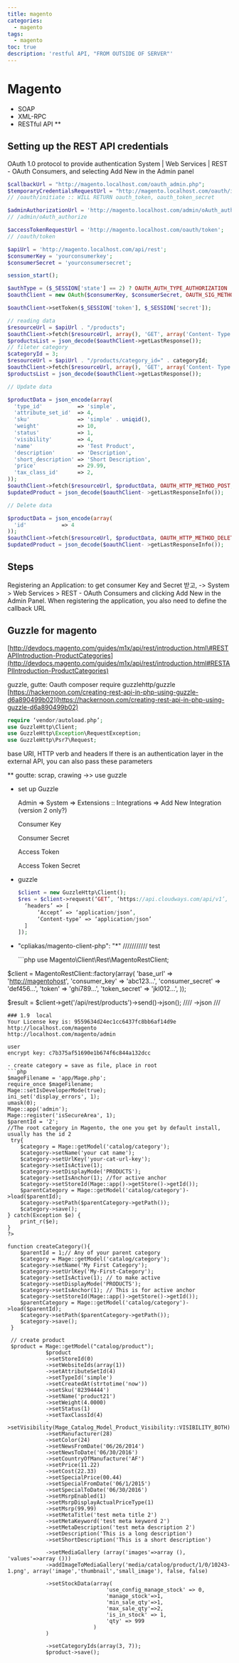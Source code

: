 ```yaml
---
title: magento
categories:
  - magento
tags:
  - magento
toc: true
description: 'restful API, "FROM OUTSIDE OF SERVER"'
---
```


# Magento

* SOAP
* XML-RPC
* RESTful API \*\*

## Setting up the REST API credentials

OAuth 1.0 protocol to provide authentication System \| Web Services \| REST - OAuth Consumers, and selecting Add New in the Admin panel

```php
$callbackUrl = "http://magento.localhost.com/oauth_admin.php";
$temporaryCredentialsRequestUrl = "http://magento.localhost.com/oauth/initiate?oauth_callback=" . urlencode($callbackUrl);
// /oauth/initiate :: WILL RETURN oauth_token, oauth_token_secret

$adminAuthorizationUrl = 'http://magento.localhost.com/admin/oAuth_authorize';
// /admin/oAuth_authorize

$accessTokenRequestUrl = 'http://magento.localhost.com/oauth/token';
// /oauth/token

$apiUrl = 'http://magento.localhost.com/api/rest';
$consumerKey = 'yourconsumerkey';
$consumerSecret = 'yourconsumersecret';

session_start();

$authType = ($_SESSION['state'] == 2) ? OAUTH_AUTH_TYPE_AUTHORIZATION : OAUTH_AUTH_TYPE_URI;
$oauthClient = new OAuth($consumerKey, $consumerSecret, OAUTH_SIG_METHOD_HMACSHA1, $authType);

$oauthClient->setToken($_SESSION['token'], $_SESSION['secret']);

// reading data
$resourceUrl = $apiUrl . "/products";
$oauthClient->fetch($resourceUrl, array(), 'GET', array('Content- Type' => 'application/json'));
$productsList = json_decode($oauthClient->getLastResponse());
// fileter category
$categoryId = 3;
$resourceUrl = $apiUrl . "/products/category_id=" . categoryId;
$oauthClient->fetch($resourceUrl, array(), 'GET', array('Content- Type' => 'application/json'));
$productsList = json_decode($oauthClient->getLastResponse());

// Update data

$productData = json_encode(array(
  'type_id'           => 'simple',
  'attribute_set_id'  => 4,
  'sku'               => 'simple' . uniqid(),
  'weight'            => 10,
  'status'            => 1,
  'visibility'        => 4,
  'name'              => 'Test Product',
  'description'       => 'Description',
  'short_description' => 'Short Description',
  'price'             => 29.99,
  'tax_class_id'      => 2,
));
$oauthClient->fetch($resourceUrl, $productData, OAUTH_HTTP_METHOD_POST, array('Content-Type' => 'application/json'));
$updatedProduct = json_decode($oauthClient- >getLastResponseInfo());

// Delete data

$productData = json_encode(array(
  'id'           => 4
));
$oauthClient->fetch($resourceUrl, $productData, OAUTH_HTTP_METHOD_DELETE, array('Content-Type' => 'application/json'));
$updatedProduct = json_decode($oauthClient- >getLastResponseInfo());
```

## Steps

Registering an Application: to get consumer Key and Secret 받고, -&gt; System &gt; Web Services &gt; REST - OAuth Consumers and clicking Add New in the Admin Panel. When registering the application, you also need to define the callback URL

## Guzzle for magento

[http://devdocs.magento.com/guides/m1x/api/rest/introduction.html\#RESTAPIIntroduction-ProductCategories](http://devdocs.magento.com/guides/m1x/api/rest/introduction.html#RESTAPIIntroduction-ProductCategories)

guzzle, gutte: Oauth composer require guzzlehttp/guzzle [https://hackernoon.com/creating-rest-api-in-php-using-guzzle-d6a890499b02](https://hackernoon.com/creating-rest-api-in-php-using-guzzle-d6a890499b02)

```php
require ‘vendor/autoload.php’;
use GuzzleHttp\Client;
use GuzzleHttp\Exception\RequestException;
use GuzzleHttp\Psr7\Request;
```

base URI, HTTP verb and headers If there is an authentication layer in the external API, you can also pass these parameters

\*\* goutte: scrap, crawing -&gt;&gt; use guzzle

* set up Guzzle 

  Admin =&gt; System =&gt; Extensions :: Integrations =&gt; Add New Integration  \(version 2 only?\)

  Consumer Key

  Consumer Secret

  Access Token

  Access Token Secret

* guzzle

  ```php
  $client = new GuzzleHttp\Client();
  $res = $client->request(‘GET’, ‘https://api.cloudways.com/api/v1’, [
    ‘headers’ => [
        ‘Accept’ => ‘application/json’,
        ‘Content-type’ => ‘application/json’
    ]
  ]);
  ```

* "cpliakas/magento-client-php": "\*" /////////// test

  \`\`\`php use Magento\Client\Rest\MagentoRestClient;

$client = MagentoRestClient::factory\(array\( 'base\_url' =&gt; '[http://magentohost](http://magentohost)', 'consumer\_key' =&gt; 'abc123...', 'consumer\_secret' =&gt; 'def456...', 'token' =&gt; 'ghi789...', 'token\_secret' =&gt; 'jkl012...', \)\);

$result = $client-&gt;get\('/api/rest/products'\)-&gt;send\(\)-&gt;json\(\); //// -&gt;json ///

```text
### 1.9  local
Your License key is: 9559634d24ec1cc6437fc8bb6af14d9e    
http://localhost.com/magento
http://localhost.com/magento/admin

user
encrypt key: c7b375af51690e1b674f6c844a132dcc

- create category = save as file, place in root
```php
$mageFilename = 'app/Mage.php';
require_once $mageFilename;
Mage::setIsDeveloperMode(true);
ini_set('display_errors', 1);
umask(0);
Mage::app('admin');
Mage::register('isSecureArea', 1);
$parentId = '2'; 
//The root category in Magento, the one you get by default install, usually has the id 2
 try{
    $category = Mage::getModel('catalog/category');
    $category->setName('your cat name');
    $category->setUrlKey('your-cat-url-key');
    $category->setIsActive(1);
    $category->setDisplayMode('PRODUCTS');
    $category->setIsAnchor(1); //for active anchor
    $category->setStoreId(Mage::app()->getStore()->getId());
    $parentCategory = Mage::getModel('catalog/category')->load($parentId);
    $category->setPath($parentCategory->getPath());
    $category->save();
} catch(Exception $e) {
    print_r($e);
}
?>

function createCategory(){
    $parentId = 1;// Any of your parent category
    $category = Mage::getModel('catalog/category');
    $category->setName('My First Category');
    $category->setUrlKey('My-First-Category');
    $category->setIsActive(1); // to make active
    $category->setDisplayMode('PRODUCTS');
    $category->setIsAnchor(1); // This is for active anchor
    $category->setStoreId(Mage::app()->getStore()->getId());
    $parentCategory = Mage::getModel('catalog/category')->load($parentId);
    $category->setPath($parentCategory->getPath());
    $category->save();
 }

 // create product
 $product = Mage::getModel("catalog/product");
            $product
            ->setStoreId(0) 
            ->setWebsiteIds(array(1)) 
            ->setAttributeSetId(4) 
            ->setTypeId('simple') 
            ->setCreatedAt(strtotime('now')) 
            ->setSku('82394444')
            ->setName('product21')
            ->setWeight(4.0000)
            ->setStatus(1)
            ->setTaxClassId(4)
            ->setVisibility(Mage_Catalog_Model_Product_Visibility::VISIBILITY_BOTH)
            ->setManufacturer(28)
            ->setColor(24)
            ->setNewsFromDate('06/26/2014')
            ->setNewsToDate('06/30/2016')
            ->setCountryOfManufacture('AF')            
            ->setPrice(11.22)
            ->setCost(22.33)
            ->setSpecialPrice(00.44)
            ->setSpecialFromDate('06/1/2015')
            ->setSpecialToDate('06/30/2016')
            ->setMsrpEnabled(1)
            ->setMsrpDisplayActualPriceType(1)
            ->setMsrp(99.99)            
            ->setMetaTitle('test meta title 2')
            ->setMetaKeyword('test meta keyword 2')
            ->setMetaDescription('test meta description 2')            
            ->setDescription('This is a long description')
            ->setShortDescription('This is a short description')

            ->setMediaGallery (array('images'=>array (), 'values'=>array ()))
            ->addImageToMediaGallery('media/catalog/product/1/0/10243-1.png', array('image','thumbnail','small_image'), false, false)

            ->setStockData(array(
                               'use_config_manage_stock' => 0,
                               'manage_stock'=>1,
                               'min_sale_qty'=>1,
                               'max_sale_qty'=>2,
                               'is_in_stock' => 1,
                               'qty' => 999
                           )
            )

            ->setCategoryIds(array(3, 7)); 
            $product->save();
```

